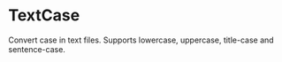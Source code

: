 # TextCase
Convert case in text files. Supports lowercase, uppercase, title-case and
sentence-case.
